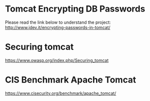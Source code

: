 # Tomcat Encrypting DB Passwords

Please read the link below to understand the project:
http://www.jdev.it/encrypting-passwords-in-tomcat/

# Securing tomcat
https://www.owasp.org/index.php/Securing_tomcat

# CIS Benchmark Apache Tomcat
https://www.cisecurity.org/benchmark/apache_tomcat/

